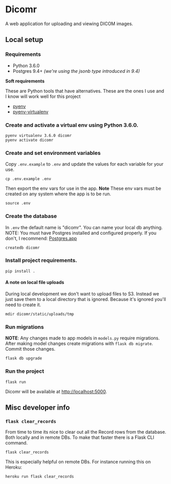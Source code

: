 # Dicomr

A web application for uploading and viewing DICOM images.

## Local setup

### Requirements

- Python 3.6.0
- Postgres 9.4+ _(we're using the jsonb type introduced in 9.4)_

**Soft requirements**

These are Python tools that have alternatives. These are the ones I use and I know will work well for this project
- [pyenv](https://github.com/pyenv/pyenv)
- [pyenv-virtualenv](https://github.com/pyenv/pyenv-virtualenv)

### Create and activate a virtual env using Python 3.6.0.

```
pyenv virtualenv 3.6.0 dicomr
pyenv activate dicomr
```

### Create and set environment variables

Copy `.env.example` to `.env` and update the values for each variable for your use.

```
cp .env.example .env
```

Then export the env vars for use in the app. **Note** These env vars must be created on any system where the app is to be run.

```
source .env
```

### Create the database

In `.env` the default name is "dicomr". You can name your local db anything.
NOTE: You must have Postgres installed and configured properly. If you don't,
I recommend: [Postgres.app](https://postgresapp.com/)

```
createdb dicomr
```

### Install project requirements.

```
pip install .
```

#### A note on local file uploads

During local development we don't want to upload files to S3. Instead we just
save them to a local directory that is ignored. Because it's ignored you'll
need to create it.

```
mdir dicomr/static/uploads/tmp
```

### Run migrations

**NOTE**: Any changes made to app models in `models.py` require migrations. After making model changes create migrations with `flask db migrate`. Commit those changes.

```
flask db upgrade
```

### Run the project
```
flask run
```

Dicomr will be available at [http://localhost:5000](http://localhost:5000).

## Misc developer info

### `flask clear_records`

From time to time its nice to clear out all the Record rows from the database. Both locally and in remote DBs. To make that faster there is a Flask CLI command.

```
flask clear_records
```

This is especially helpful on remote DBs. For instance running this on Heroku:

```
heroku run flask clear_records
```
